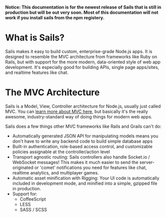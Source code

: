 **Notice: This documentation is for the newest release of Sails that is still in production but will
be out very soon. Most of this documentation will not work if you install sails from the npm
registery.**

# What is Sails?
Sails makes it easy to build custom, enterprise-grade Node.js apps. It is designed to resemble the MVC architecture from frameworks like Ruby on Rails, but with support for the more modern, data-oriented style of web app development.  It's especially good for building APIs, single page apps/sites, and realtime features like chat.

# The MVC Architecture
Sails is a Model, View, Controller architecture for Node.js, usually just called MVC. You can <a href="http://guides.rubyonrails.org/getting_started.html#the-mvc-architecture">learn more about MVC here</a>, but basically it's the really awesome, industry-standard way of doing things for modern web apps.

Sails does a few things other MVC frameworks like Rails and Grails can't do:

  + Automatically generated JSON API for manipulating models means you don't have to write any backend code to build simple database apps
  + Built-in authentication, role-based access control, and customizable policies assignable at the controller/action level
  + Transport agnostic routing: Sails controllers also handle Socket.io / WebSocket messages!  This makes it much easier to send the server-originated or 'comet' notifications you need for features like chat, realtime analytics, and multiplayer games.
  + Automatic asset minification with Rigging: Your UI code is automatically included in development mode, and minified into a simple, gzipped file in production.
  + Support for:
    + CoffeeScript
    + LESS
    + SASS / SCSS 